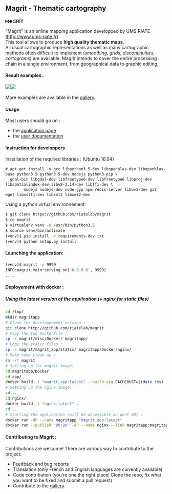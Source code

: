 ## Magrit - Thematic cartography

![png](magrit_app/static/img/logo_magrit2.png)

"Magrit" is an online mapping application developped by UMS RIATE (http://www.ums-riate.fr).  
This tool allows to produce **high quality thematic maps**.   
All usual cartographic representations as well as many cartographic methods often difficult to implement (*smoothing*, *grids*, *discontinuities*, *cartograms*) are available.      Magrit intends to cover the entire processing chain in a single environment, from geographical data to graphic editing.

#### Result examples :

<p><img src="https://magrit.hypotheses.org/files/2017/02/worldpop.png" height="250"/><img src="https://magrit.hypotheses.org/files/2017/02/smoothed2.png" height="250"/></p>


More examples are available in the [gallery](http://magrit.hypotheses.org/galerie).

#### Usage

Most users should go on :
- the [application page](http://magrit.cnrs.fr)
- the [user documentation](http://magrit.cnrs.fr/docs/)


#### Instruction for developpers
Installation of the required libraries :
(Ubuntu 16.04)
```
# apt-get install -y gcc libpython3.5-dev libopenblas-dev libopenblas-base python3.5 python3.5-dev nodejs python3-pip \
  gdal-bin libgdal-dev libfreetype6-dev libfreetype6 libproj-dev libspatialindex-dev libv8-3.14-dev libffi-dev \
        nodejs nodejs-dev node-gyp npm redis-server libuv1-dev git wget libxslt1-dev libxml2 libxml2-dev
```

Using a python virtual environnement:

```bash
$ git clone https://github.com/riatelab/magrit
$ cd magrit
$ virtualenv venv -p /usr/bin/python3.5
$ source venv/bin/activate
(venv)$ pip install -r requirements-dev.txt
(venv)$ python setup.py install
```

#### Launching the application:
```bash
(venv)$ magrit -p 9999
INFO:magrit.main:serving on('0.0.0.0', 9999)
....
```

#### Deployement with docker :
##### Using the latest version of the application (+ nginx for static files)

```` bash
cd /tmp/
mkdir magritapp
# Clone the developpement version :
git clone http://github.com/riatelab/magrit
# Copy the two Dockerfile :
cp -r magrit/misc/Docker/ magritapp/
# Copy the static files :
cp -r magrit/magrit_app/static/ magritapp/Docker/nginx/
# Make some clean up :
rm -rf magrit
# Setting up the magrit image:
cd magritapp/Docker
cd app/
docker build -t "magrit_app:latest" --build-arg CACHEBUST=$(date +%s) .
# Setting up the nginx image:
cd ..
cd nginx/
docker build -t "nginx:latest" .
cd ..
# Starting the application (will be accessible on port 80) :
docker run -dP --name magritapp "magrit_app:latest"
docker run --publish "80:80" -dP --name nginx --link magritapp:magritapp nginx
````


#### Contributing to Magrit :
Contributions are welcome! There are various way to contribute to the project:
- Feedback and bug reports
- Translation (only French and English languages are currently available)
- Code contribution (you're one the right place! Clone the repo, fix what you want to be fixed and submit a pull request)
- Contribute to the [gallery](http://magrit.hypotheses.org/galerie)

